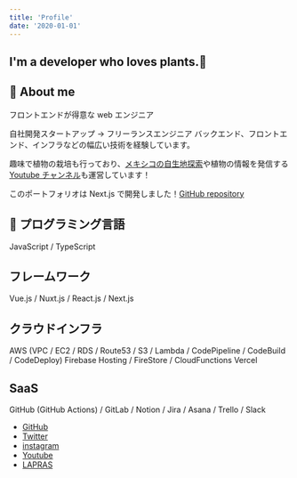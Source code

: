 ```yaml
---
title: 'Profile'
date: '2020-01-01'
---
```


## I'm a developer who loves plants.🌱

## 🌵 About me

フロントエンドが得意な web エンジニア

自社開発スタートアップ → フリーランスエンジニア
バックエンド、フロントエンド、インフラなどの幅広い技術を経験しています。

趣味で植物の栽培も行っており、[メキシコの自生地探索](https://www.youtube.com/watch?v=T0zdi9Vd8pc&list=PLuB61pJXzo2Jz3VdUO_R_v-eU6JoV5Rjf)や植物の情報を発信する [Youtube チャンネル](https://www.youtube.com/channel/UCHZAZBI4LttDtULLNzaspsg)も運営しています！

このポートフォリオは Next.js で開発しました！[GitHub repository](https://github.com/yoritin/nextjs-blog)

## 🔨 プログラミング言語

JavaScript / TypeScript

## フレームワーク

Vue.js / Nuxt.js / React.js / Next.js

## クラウドインフラ

AWS (VPC / EC2 / RDS / Route53 / S3 / Lambda / CodePipeline / CodeBuild / CodeDeploy)
Firebase Hosting / FireStore / CloudFunctions
Vercel

## SaaS

GitHub (GitHub Actions) / GitLab / Notion / Jira / Asana / Trello / Slack

- [GitHub](https://github.com/yoritin)
- [Twitter](https://twitter.com/yoriblog)
- [instagram](https://www.instagram.com/tillandsia_yori/?hl=ja)
- [Youtube](https://www.youtube.com/channel/UCHZAZBI4LttDtULLNzaspsg)
- [LAPRAS](https://lapras.com/public/UQKUWGE)
